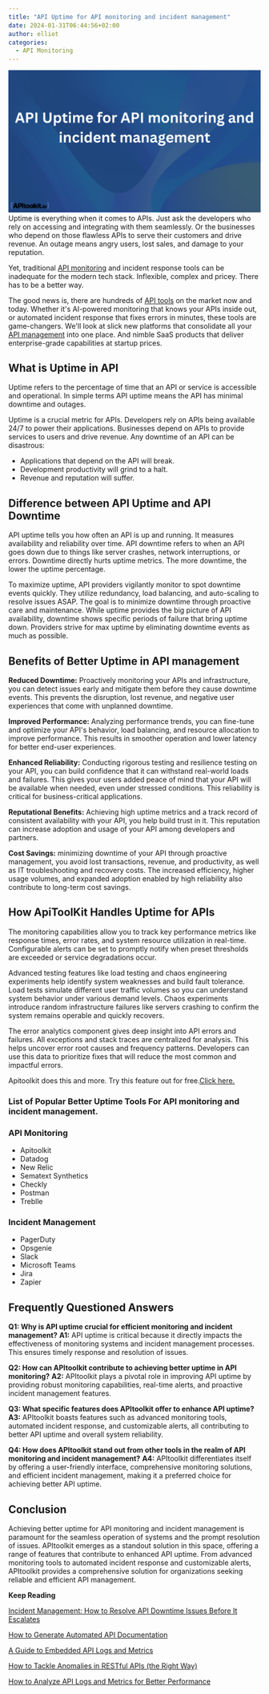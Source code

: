 ```yaml
---
title: "API Uptime for API monitoring and incident management"
date: 2024-01-31T06:44:56+02:00
author: elliot
categories:
  - API Monitoring
---
```

![API Uptime for API monitoring and incident management](./API%20Uptime%20for%20API%20monitoring%20and%20incident%20management.png)
Uptime is everything when it comes to APIs. Just ask the developers who rely on accessing and integrating with them seamlessly. Or the businesses who depend on those flawless APIs to serve their customers and drive revenue. An outage means angry users, lost sales, and damage to your reputation.

Yet, traditional [API monitoring](https://apitoolkit.io/blog/error-monitoring-best-practices/) and incident response tools can be inadequate for the modern tech stack. Inflexible, complex and pricey. There has to be a better way.

The good news is, there are hundreds of [API tools](https://apitoolkit.io/blog/50-ap-tools-for-every-budget-and-requirement/) on the market now and today. Whether it's AI-powered monitoring that knows your APIs inside out, or automated incident response that fixes errors in minutes, these tools are game-changers. We'll look at slick new platforms that consolidate all your [API management](https://apitoolkit.io/blog/optimizing-api-management/) into one place. And nimble SaaS products that deliver enterprise-grade capabilities at startup prices.

## What is Uptime in API 
Uptime refers to the percentage of time that an API or service is accessible and operational. In simple terms API uptime means the API has minimal downtime and outages.

Uptime is a crucial metric for APIs. Developers rely on APIs being available 24/7 to power their applications. Businesses depend on APIs to provide services to users and drive revenue. Any downtime of an API can be disastrous:

* Applications that depend on the API will break.
* Development productivity will grind to a halt.
* Revenue and reputation will suffer.

## Difference between API Uptime and API Downtime
API uptime tells you how often an API is up and running. It measures availability and reliability over time. API downtime refers to when an API goes down due to things like server crashes, network interruptions, or errors. Downtime directly hurts uptime metrics. The more downtime, the lower the uptime percentage.

To maximize uptime, API providers vigilantly monitor to spot downtime events quickly. They utilize redundancy, load balancing, and auto-scaling to resolve issues ASAP. The goal is to minimize downtime through proactive care and maintenance. While uptime provides the big picture of API availability, downtime shows specific periods of failure that bring uptime down. Providers strive for max uptime by eliminating downtime events as much as possible.

## Benefits of Better Uptime in API management
**Reduced Downtime:** Proactively monitoring your APIs and infrastructure, you can detect issues early and mitigate them before they cause downtime events. This prevents the disruption, lost revenue, and negative user experiences that come with unplanned downtime.

**Improved Performance:** Analyzing performance trends, you can fine-tune and optimize your API's behavior, load balancing, and resource allocation to improve performance. This results in smoother operation and lower latency for better end-user experiences.

**Enhanced Reliability:** Conducting rigorous testing and resilience testing on your API, you can build confidence that it can withstand real-world loads and failures. This gives your users added peace of mind that your API will be available when needed, even under stressed conditions. This reliability is critical for business-critical applications.

**Reputational Benefits:** Achieving high uptime metrics and a track record of consistent availability with your API, you help build trust in it. This reputation can increase adoption and usage of your API among developers and partners.

**Cost Savings:** minimizing downtime of your API through proactive management, you avoid lost transactions, revenue, and productivity, as well as IT troubleshooting and recovery costs. The increased efficiency, higher usage volumes, and expanded adoption enabled by high reliability also contribute to long-term cost savings.

## How ApiToolKit Handles Uptime for APIs
The monitoring capabilities allow you to track key performance metrics like response times, error rates, and system resource utilization in real-time. Configurable alerts can be set to promptly notify when preset thresholds are exceeded or service degradations occur.

Advanced testing features like load testing and chaos engineering experiments help identify system weaknesses and build fault tolerance. Load tests simulate different user traffic volumes so you can understand system behavior under various demand levels. Chaos experiments introduce random infrastructure failures like servers crashing to confirm the system remains operable and quickly recovers.

The error analytics component gives deep insight into API errors and failures. All exceptions and stack traces are centralized for analysis. This helps uncover error root causes and frequency patterns. Developers can use this data to prioritize fixes that will reduce the most common and impactful errors.

Apitoolkit does this and more. Try this feature out for free.[Click here.](https://apitoolkit.eu.auth0.com/u/login?state=hKFo2SBJRVJzWEZhUmJSWlFLcFQwTmhfdjNTT1ktRU01VnZ2R6Fur3VuaXZlcnNhbC1sb2dpbqN0aWTZIGxDVVdkd2JfdmZJdXZpQjNZUmNTclhlMmdVZEZwTDFwo2NpZNkgQ0NoZnE2bGVSR2RuOWhhSFdzS0Q5RHRtbVl2RDlYYUM) 
### List of Popular Better Uptime Tools For API monitoring and incident management.

### API Monitoring
* Apitoolkit
* Datadog
* New Relic
* Sematext Synthetics
* Checkly
* Postman
* Treblle

### Incident Management
* PagerDuty
* Opsgenie
* Slack
* Microsoft Teams
* Jira
* Zapier

## Frequently Questioned Answers

**Q1: Why is API uptime crucial for efficient monitoring and incident management?**
**A1:** API uptime is critical because it directly impacts the effectiveness of monitoring systems and incident management processes. This ensures timely response and resolution of issues.

**Q2: How can APItoolkit contribute to achieving better uptime in API monitoring?**
**A2:** APItoolkit plays a pivotal role in improving API uptime by providing robust monitoring capabilities, real-time alerts, and proactive incident management features.

**Q3: What specific features does APItoolkit offer to enhance API uptime?**
**A3:** APItoolkit boasts features such as advanced monitoring tools, automated incident response, and customizable alerts, all contributing to better API uptime and overall system reliability.

**Q4: How does APItoolkit stand out from other tools in the realm of API monitoring and incident management?**
**A4:** APItoolkit differentiates itself by offering a user-friendly interface, comprehensive monitoring solutions, and efficient incident management, making it a preferred choice for achieving better API uptime.

##  Conclusion
Achieving better uptime for API monitoring and incident management is paramount for the seamless operation of systems and the prompt resolution of issues. APItoolkit emerges as a standout solution in this space, offering a range of features that contribute to enhanced API uptime. From advanced monitoring tools to automated incident response and customizable alerts, APItoolkit provides a comprehensive solution for organizations seeking reliable and efficient API management.

**Keep Reading**

[Incident Management: How to Resolve API Downtime Issues Before It Escalates](https://apitoolkit.io/blog/api-downtime/)

[How to Generate Automated API Documentation](https://apitoolkit.io/blog/how-to-generate-automated-api-documentation/)

[ A Guide to Embedded API Logs and Metrics ](https://apitoolkit.io/blog/embedded-apis-and-metrics/)

[How to Tackle Anomalies in RESTful APIs (the Right Way)](https://apitoolkit.io/blog/anomalies-in-restful-apis/)

[How to Analyze API Logs and Metrics for Better Performance](https://apitoolkit.io/blog/api-logs-and-metrics/)
